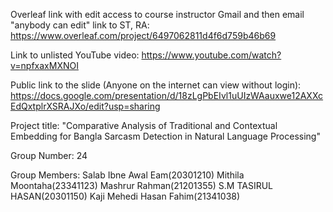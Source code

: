 Overleaf link with edit access to course instructor Gmail and then email "anybody can edit" link to ST, RA:
https://www.overleaf.com/project/6497062811d4f6d759b46b69


Link to unlisted YouTube video:
https://www.youtube.com/watch?v=npfxaxMXNOI


Public link to the slide (Anyone on the internet can view without login):
https://docs.google.com/presentation/d/18zLgPbEIvl1uUIzWAauxwe12AXXcEdQxtplrXSRAJXo/edit?usp=sharing

Project title:
"Comparative Analysis of Traditional and Contextual Embedding for Bangla Sarcasm Detection in Natural Language Processing"

Group Number:
24

Group Members:
Salab Ibne Awal Eam(20301210)
Mithila Moontaha(23341123)
Mashrur Rahman(21201355)
S.M TASIRUL HASAN(20301150)
Kaji Mehedi Hasan Fahim(21341038)

